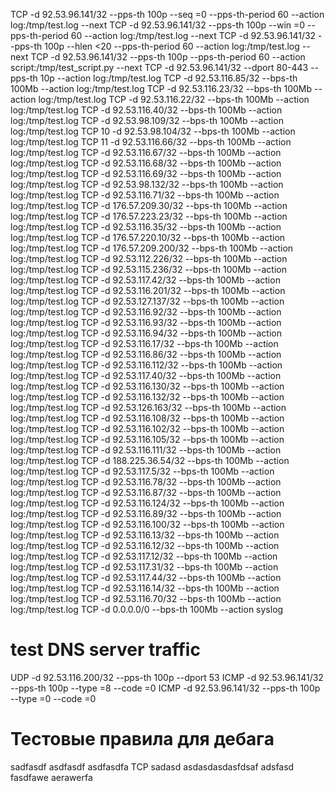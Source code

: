 TCP -d 92.53.96.141/32 --pps-th 100p --seq =0 --pps-th-period 60 --action log:/tmp/test.log --next
TCP -d 92.53.96.141/32 --pps-th 100p --win =0 --pps-th-period 60 --action log:/tmp/test.log --next
TCP -d 92.53.96.141/32 --pps-th 100p --hlen <20 --pps-th-period 60 --action log:/tmp/test.log --next
TCP -d 92.53.96.141/32 --pps-th 100p --pps-th-period 60 --action script:/tmp/test_script.py --next
TCP -d 92.53.96.141/32 --dport 80-443 --pps-th 10p --action log:/tmp/test.log
TCP -d 92.53.116.85/32 --bps-th 100Mb --action log:/tmp/test.log
TCP -d 92.53.116.23/32 --bps-th 100Mb --action log:/tmp/test.log
TCP -d 92.53.116.22/32 --bps-th 100Mb --action log:/tmp/test.log
TCP -d 92.53.116.40/32 --bps-th 100Mb --action log:/tmp/test.log
TCP -d 92.53.98.109/32 --bps-th 100Mb --action log:/tmp/test.log
TCP 10 -d 92.53.98.104/32 --bps-th 100Mb --action log:/tmp/test.log
TCP 11 -d 92.53.116.66/32 --bps-th 100Mb --action log:/tmp/test.log
TCP -d 92.53.116.67/32 --bps-th 100Mb --action log:/tmp/test.log
TCP -d 92.53.116.68/32 --bps-th 100Mb --action log:/tmp/test.log
TCP -d 92.53.116.69/32 --bps-th 100Mb --action log:/tmp/test.log
TCP -d 92.53.98.132/32 --bps-th 100Mb --action log:/tmp/test.log
TCP -d 92.53.116.71/32 --bps-th 100Mb --action log:/tmp/test.log
TCP -d 176.57.209.30/32 --bps-th 100Mb --action log:/tmp/test.log
TCP -d 176.57.223.23/32 --bps-th 100Mb --action log:/tmp/test.log
TCP -d 92.53.116.35/32 --bps-th 100Mb --action log:/tmp/test.log
TCP -d 176.57.220.10/32 --bps-th 100Mb --action log:/tmp/test.log
TCP -d 176.57.209.200/32 --bps-th 100Mb --action log:/tmp/test.log
TCP -d 92.53.112.226/32 --bps-th 100Mb --action log:/tmp/test.log
TCP -d 92.53.115.236/32 --bps-th 100Mb --action log:/tmp/test.log
TCP -d 92.53.117.42/32 --bps-th 100Mb --action log:/tmp/test.log
TCP -d 92.53.116.201/32 --bps-th 100Mb --action log:/tmp/test.log
TCP -d 92.53.127.137/32 --bps-th 100Mb --action log:/tmp/test.log
TCP -d 92.53.116.92/32 --bps-th 100Mb --action log:/tmp/test.log
TCP -d 92.53.116.93/32 --bps-th 100Mb --action log:/tmp/test.log
TCP -d 92.53.116.94/32 --bps-th 100Mb --action log:/tmp/test.log
TCP -d 92.53.116.17/32 --bps-th 100Mb --action log:/tmp/test.log
TCP -d 92.53.116.86/32 --bps-th 100Mb --action log:/tmp/test.log
TCP -d 92.53.116.112/32 --bps-th 100Mb --action log:/tmp/test.log
TCP -d 92.53.117.40/32 --bps-th 100Mb --action log:/tmp/test.log
TCP -d 92.53.116.130/32 --bps-th 100Mb --action log:/tmp/test.log
TCP -d 92.53.116.132/32 --bps-th 100Mb --action log:/tmp/test.log
TCP -d 92.53.126.163/32 --bps-th 100Mb --action log:/tmp/test.log
TCP -d 92.53.116.108/32 --bps-th 100Mb --action log:/tmp/test.log
TCP -d 92.53.116.102/32 --bps-th 100Mb --action log:/tmp/test.log
TCP -d 92.53.116.105/32 --bps-th 100Mb --action log:/tmp/test.log
TCP -d 92.53.116.111/32 --bps-th 100Mb --action log:/tmp/test.log
TCP -d 188.225.36.54/32 --bps-th 100Mb --action log:/tmp/test.log
TCP -d 92.53.117.5/32 --bps-th 100Mb --action log:/tmp/test.log
TCP -d 92.53.116.78/32 --bps-th 100Mb --action log:/tmp/test.log
TCP -d 92.53.116.87/32 --bps-th 100Mb --action log:/tmp/test.log
TCP -d 92.53.116.124/32 --bps-th 100Mb --action log:/tmp/test.log
TCP -d 92.53.116.89/32 --bps-th 100Mb --action log:/tmp/test.log
TCP -d 92.53.116.100/32 --bps-th 100Mb --action log:/tmp/test.log
TCP -d 92.53.116.13/32 --bps-th 100Mb --action log:/tmp/test.log
TCP -d 92.53.116.12/32 --bps-th 100Mb --action log:/tmp/test.log
TCP -d 92.53.117.12/32 --bps-th 100Mb --action log:/tmp/test.log
TCP -d 92.53.117.31/32 --bps-th 100Mb --action log:/tmp/test.log
TCP -d 92.53.117.44/32 --bps-th 100Mb --action log:/tmp/test.log
TCP -d 92.53.116.14/32 --bps-th 100Mb --action log:/tmp/test.log
TCP -d 92.53.116.70/32 --bps-th 100Mb --action log:/tmp/test.log
TCP -d 0.0.0.0/0 --bps-th 100Mb --action syslog
# test DNS server traffic
UDP -d 92.53.116.200/32 --pps-th 100p --dport 53 
ICMP -d 92.53.96.141/32 --pps-th 100p --type =8 --code =0
ICMP -d 92.53.96.141/32 --pps-th 100p --type =0 --code =0

# Тестовые правила для дебага

sadfasdf asdfasdf asdfasdfa 
TCP sadasd asdasdasdasfdsaf adsfasd fasdfawe aerawerfa 

